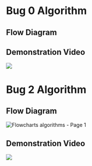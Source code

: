 # Bug 0 Algorithm 

## Flow Diagram


## Demonstration Video

[![](https://markdown-videos-api.jorgenkh.no/youtube/38aKj86BITU )](https://youtu.be/38aKj86BITU )


# Bug 2 Algorithm 

## Flow Diagram
![Flowcharts algorithms - Page 1](https://github.com/josfrend/minichallenge5_equipo5/assets/162659777/0e961ea4-dded-4397-8f56-ce2f1b477cf5)



## Demonstration Video

[![](https://markdown-videos-api.jorgenkh.no/youtube/38xWAPpKSoI)](https://youtu.be/38xWAPpKSoI)
